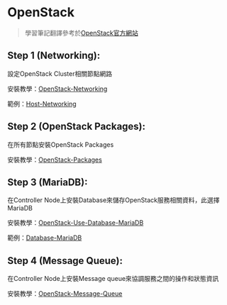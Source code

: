# OpenStack
> 學習筆記翻譯參考於[OpenStack官方網站](https://docs.openstack.org/install-guide/)
## Step 1 (Networking):
設定OpenStack Cluster相關節點網路

安裝教學：[OpenStack-Networking](https://hackmd.io/s/BJiZ4ZYWE)

範例：[Host-Networking](https://github.com/TitanLi/OpenStack/blob/master/Host-Networking)

## Step 2 (OpenStack Packages):
在所有節點安裝OpenStack Packages

安裝教學：[OpenStack-Packages](https://hackmd.io/s/rJNvbN5-V)

## Step 3 (MariaDB):
在Controller Node上安裝Database來儲存OpenStack服務相關資料，此選擇MariaDB

安裝教學：[OpenStack-Use-Database-MariaDB](https://hackmd.io/s/HJTQaGoWV)

範例：[Database-MariaDB](https://github.com/TitanLi/OpenStack/blob/master/Database-MariaDB)

## Step 4 (Message Queue):
在Controller Node上安裝Message queue來協調服務之間的操作和狀態資訊

安裝教學：[OpenStack-Message-Queue](https://hackmd.io/s/BkVnFs3W4)